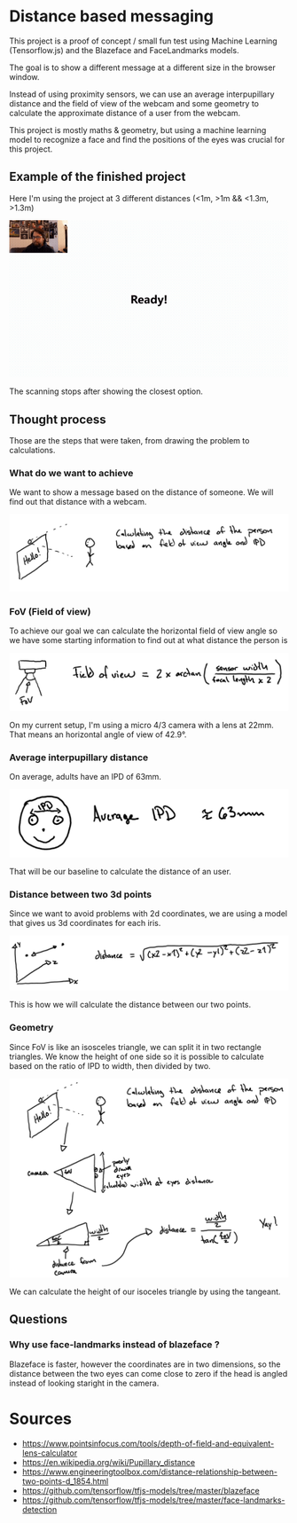 

# Distance based messaging

This project is a proof of concept / small fun test using Machine Learning (Tensorflow.js) and the Blazeface and FaceLandmarks models.

The goal is to show a different message at a different size in the browser window.

Instead of using proximity sensors, we can use an average interpupillary distance and the field of view of the webcam and some geometry to calculate the approximate distance of a user from the webcam.

This project is mostly maths & geometry, but using a machine learning model to recognize a face and find the positions of the eyes was crucial for this project.

## Example of the finished project

Here I'm using the project at 3 different distances (<1m, >1m && <1.3m, >1.3m)

![Demo of the project](./README_IMG/distance-based-message-small.gif)

The scanning stops after showing the closest option.

## Thought process

Those are the steps that were taken, from drawing the problem to calculations.

### What do we want to achieve

We want to show a message based on the distance of someone. We will find out that distance with a webcam.

![intro of what we want to achieve](./README_IMG/intro.png)

### FoV (Field of view)

To achieve our goal we can calculate the horizontal field of view angle so we have some starting information to find out at what distance the person is

![field of view equation](./README_IMG/fieldofview.png)

On my current setup, I'm using a micro 4/3 camera with a lens at 22mm. That means an horizontal angle of view of 42.9°.

### Average interpupillary distance

On average, adults have an IPD of 63mm. 

![showing the example ipd](./README_IMG/ipd.png)

That will be our baseline to calculate the distance of an user.

### Distance between two 3d points

Since we want to avoid problems with 2d coordinates, we are using a model that gives us 3d coordinates for each iris. 

![distance between two 3d points](./README_IMG/3dpoints.png)

This is how we will calculate the distance between our two points.

### Geometry

Since FoV is like an isosceles triangle, we can split it in two rectangle triangles. We know the height of one side so it is possible to calculate based on the ratio of IPD to width, then divided by two.

![final calculations of distance](./README_IMG/final_calc.png)

We can calculate the height of our isoceles triangle by using the tangeant.

## Questions

### Why use face-landmarks instead of blazeface ?

Blazeface is faster, however the coordinates are in two dimensions, so the distance between the two eyes can come close to zero if the head is angled instead of looking staright in the camera.

# Sources

- https://www.pointsinfocus.com/tools/depth-of-field-and-equivalent-lens-calculator
- https://en.wikipedia.org/wiki/Pupillary_distance
- https://www.engineeringtoolbox.com/distance-relationship-between-two-points-d_1854.html
- https://github.com/tensorflow/tfjs-models/tree/master/blazeface
- https://github.com/tensorflow/tfjs-models/tree/master/face-landmarks-detection